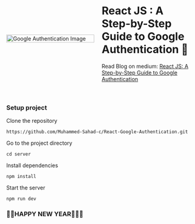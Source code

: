 <div style="display: flex; align-items: center;">
    <div style="flex: 1; max-width: 50%;">
        <img src="https://github.com/Muhammed-Sahad-c/React-Google-Authentication/assets/109616941/641d0306-8ae1-4d79-b244-fb504fe25c6c" alt="Google Authentication Image" style="width: 100%; height: auto;">
    </div>
    <div style="flex: 1; padding: 20px; box-sizing: border-box;">
        <h1>React JS : A Step-by-Step Guide to Google Authentication 🚀</h1>
        <p>Read Blog on medium: <a href="https://medium.com/@sahadmuhammed289/react-js-a-step-by-step-guide-to-google-authentication-926d0d85edbd" target="_blank">React JS: A Step-by-Step Guide to Google Authentication</a></p>
    </div>
</div>


### Setup project


Clone the repository
            
    https://github.com/Muhammed-Sahad-c/React-Google-Authentication.git

Go to the project directory

    cd server

Install dependencies

    npm install

Start the server

    npm run dev



### 🎊🎉HAPPY NEW YEAR🎊🎉✨

    

